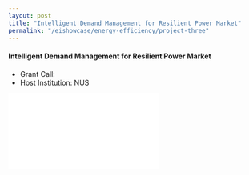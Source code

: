 ```yaml
---
layout: post
title: "Intelligent Demand Management for Resilient Power Market"
permalink: "/eishowcase/energy-efficiency/project-three"
---
```

#### Intelligent Demand Management for Resilient Power Market
* Grant Call: 
* Host Institution: NUS

<div class="showcase-embed-container">
	<embed type="application/pdf" src="/files/showcase/energy_efficiency_03.pdf#view=FitH">
</div>
